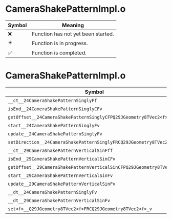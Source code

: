 # CameraShakePatternImpl.o
| Symbol | Meaning 
| ------------- | ------------- 
| :x: | Function has not yet been started. 
| :eight_pointed_black_star: | Function is in progress. 
| :white_check_mark: | Function is completed. 


# CameraShakePatternImpl.o
| Symbol | Decompiled? |
| ------------- | ------------- |
| `__ct__24CameraShakePatternSinglyFf` | :white_check_mark: |
| `isEnd__24CameraShakePatternSinglyCFv` | :white_check_mark: |
| `getOffset__24CameraShakePatternSinglyCFPQ29JGeometry8TVec2<f>` | :white_check_mark: |
| `start__24CameraShakePatternSinglyFv` | :white_check_mark: |
| `update__24CameraShakePatternSinglyFv` | :x: |
| `setDirection__24CameraShakePatternSinglyFRCQ29JGeometry8TVec2<f>` | :white_check_mark: |
| `__ct__29CameraShakePatternVerticalSinFff` | :white_check_mark: |
| `isEnd__29CameraShakePatternVerticalSinCFv` | :white_check_mark: |
| `getOffset__29CameraShakePatternVerticalSinCFPQ29JGeometry8TVec2<f>` | :white_check_mark: |
| `start__29CameraShakePatternVerticalSinFv` | :white_check_mark: |
| `update__29CameraShakePatternVerticalSinFv` | :white_check_mark: |
| `__dt__24CameraShakePatternSinglyFv` | :white_check_mark: |
| `__dt__29CameraShakePatternVerticalSinFv` | :white_check_mark: |
| `set<f>__Q29JGeometry8TVec2<f>FRCQ29JGeometry8TVec2<f>_v` | :x: |
